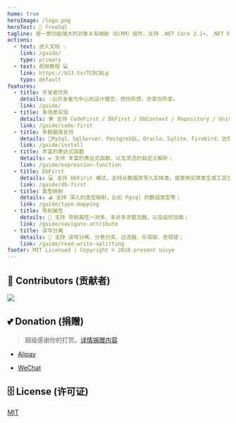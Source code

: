 ```yaml
---
home: true
heroImage: /logo.png
heroText: 🦄 FreeSql
tagline: 是一款功能强大的对象关系映射（O/RM）组件，支持 .NET Core 2.1+、.NET Framework 4.0+、Xamarin，国产首个支持 AOT 发布的 ORM✨
actions:
  - text: 进入文档 💡
    link: /guide/
    type: primary
  - text: 视频教程 💻
    link: https://b23.tv/TCDCBLg
    type: default
features:
  - title: 开发者优先
    details: 💡以开发者为中心的设计理念，想你所想，亦享你所享。
    link: /guide/
  - title: 多场景实现
    details: 🛠 支持 CodeFirst / DbFirst / DbContext / Repository / UnitOfWork / AOP / 支持 .NETCore 2.1+, .NETFramework 4.0+, AOT, Xamarin
    link: /guide/code-first
  - title: 多数据库支持
    details: 🌳MySql、SqlServer、PostgreSQL、Oracle、Sqlite、Firebird、达梦、人大金仓、南大通用、虚谷、神舟、翰高、ClickHouse、QuestDB、Access 等数据库
    link: /guide/install
  - title: 丰富的表达式函数
    details: ✒ 支持 丰富的表达式函数，以及灵活的自定义解析；
    link: /guide/expression-function
  - title: DbFirst
    details: 💻 支持 DbFirst 模式，支持从数据库导入实体类，或使用实体类生成工具生成实体类；
    link: /guide/db-first
  - title: 类型映射
    details: ⛳ 支持 深入的类型映射，比如 Pgsql 的数组类型等；
    link: /guide/type-mapping
  - title: 导航属性
    details: 🏁 支持 导航属性一对多、多对多贪婪加载，以及延时加载；
    link: /guide/navigate-attribute
  - title: 读写分离
    details: 📃 支持 读写分离、分表分库、过滤器、乐观锁、悲观锁；
    link: /guide/read-write-splitting
footer: MIT Licensed | Copyright © 2018-present nicye
---
```


## 👯 Contributors (贡献者)

<a href="https://contributors-img.web.app/image?repo=dotnetcore/FreeSql">
  <img src="https://contributors-img.web.app/image?repo=dotnetcore/FreeSql" />
</a>

## 💕 Donation (捐赠)

> 超级感谢你的打赏。[详情捐赠内容](./reference/donation.md)

- [Alipay](https://www.cnblogs.com/FreeSql/gallery/image/338860.html)

- [WeChat](https://www.cnblogs.com/FreeSql/gallery/image/338859.html)

## 🗄 License (许可证)

[MIT](https://github.com/dotnetcore/FreeSql/blob/master/LICENSE)

<ins class="adsbygoogle"
     style="display:block"
     data-ad-client="ca-pub-7223766210897652"
     data-ad-slot="3532742594"
     data-ad-format="auto"
     data-full-width-responsive="true"></ins>

